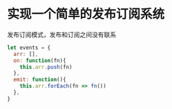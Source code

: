 # 实现一个简单的发布订阅系统

发布订阅模式，发布和订阅之间没有联系

```js
let events = {
  arr: [],
  on: function(fn){
    this.arr.push(fn)
  },
  emit: function(){
    this.arr.forEach(fn => fn())
  },
}
```

